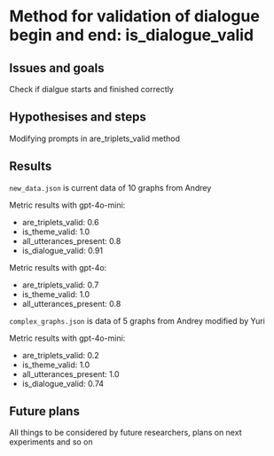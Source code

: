 # Method for validation of dialogue begin and end: is_dialogue_valid

## Issues and goals

Check if dialgue starts and finished correctly

## Hypothesises and steps

Modifying prompts in are_triplets_valid method

## Results

`new_data.json` is current data of 10 graphs from Andrey

Metric results with gpt-4o-mini:

- are_triplets_valid: 0.6
- is_theme_valid: 1.0
- all_utterances_present: 0.8
- is_dialogue_valid: 0.91

Metric results with gpt-4o:

- are_triplets_valid: 0.7
- is_theme_valid: 1.0
- all_utterances_present: 0.8

`complex_graphs.json` is data of 5 graphs from Andrey modified by Yuri

Metric results with gpt-4o-mini:

- are_triplets_valid: 0.2
- is_theme_valid: 1.0
- all_utterances_present: 1.0
- is_dialogue_valid: 0.74


## Future plans

All things to be considered by future researchers, plans on next experiments and so on